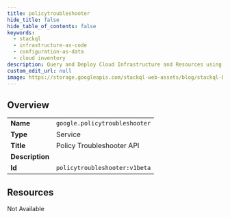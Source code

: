 ```yaml
---
title: policytroubleshooter
hide_title: false
hide_table_of_contents: false
keywords:
  - stackql
  - infrastructure-as-code
  - configuration-as-data
  - cloud inventory
description: Query and Deploy Cloud Infrastructure and Resources using SQL
custom_edit_url: null
image: https://storage.googleapis.com/stackql-web-assets/blog/stackql-blog-post-featured-image.png
---
```

  
    

## Overview
<table><tbody>
<tr><td><b>Name</b></td><td><code>google.policytroubleshooter</code></td></tr>
<tr><td><b>Type</b></td><td>Service</td></tr>
<tr><td><b>Title</b></td><td>Policy Troubleshooter API</td></tr>
<tr><td><b>Description</b></td><td></td></tr>
<tr><td><b>Id</b></td><td><code>policytroubleshooter:v1beta</code></td></tr>
</tbody></table>

## Resources
<div class="row"><div class="providerDocColumn">Not Available</div></div>
